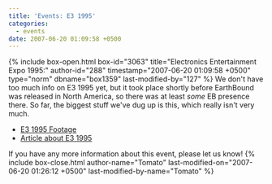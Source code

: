 ```yaml
---
title: 'Events: E3 1995'
categories:
  - events
date: 2007-06-20 01:09:58 +0500
---
```

{% include box-open.html box-id="3063" title="Electronics Entertainment Expo 1995:" author-id="288" timestamp="2007-06-20 01:09:58 +0500" type="norm" dbname="box1359" last-modified-by="127" %}
We don't have too much info on E3 1995 yet, but it took place shortly before EarthBound was released in North America, so there was at least <i>some</i> EB presence there. So far, the biggest stuff we've dug up is this, which really isn't very much.

<ul>
 <li><a href="http://video.google.com/videoplay?docid=188607394807815026">E3 1995 Footage</a></li>
 <li><a href="http://www.gamezero.com/team-0/articles/industry/e3_1995/e3final6.html">Article about E3 1995</a></li>
</ul>

If you have any more information about this event, please let us know!
{% include box-close.html author-name="Tomato" last-modified-on="2007-06-20 01:26:12 +0500" last-modified-by-name="Tomato" %}
